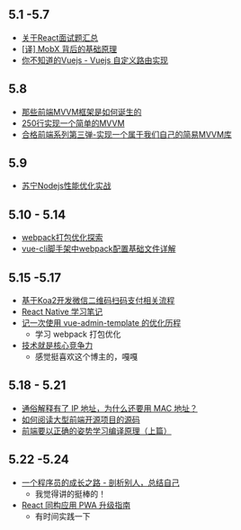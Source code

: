 ## 5.1 -5.7
* [关于React面试题汇总](https://zhuanlan.zhihu.com/p/35587283)
* [[译] MobX 背后的基础原理](https://mp.weixin.qq.com/s/pAwN6mOFSvz-B621gGGO-w)
* [你不知道的Vuejs - Vuejs 自定义路由实现](https://yugasun.com/post/you-dont-know-vuejs-11.html)

## 5.8
* [那些前端MVVM框架是如何诞生的](https://zhuanlan.zhihu.com/p/36453279)
* [250行实现一个简单的MVVM](https://zhuanlan.zhihu.com/p/24475845)
* [合格前端系列第三弹-实现一个属于我们自己的简易MVVM库](https://zhuanlan.zhihu.com/p/27028242)

## 5.9
* [苏宁Nodejs性能优化实战](https://mp.weixin.qq.com/s/JxRO5BhJai-tT6xWvFpKgQ)

## 5.10 - 5.14
* [webpack打包优化探索](https://mp.weixin.qq.com/s/SzD22kTnYYfQShQwRaAGWA)
* [vue-cli脚手架中webpack配置基础文件详解](https://segmentfault.com/a/1190000014804826)

## 5.15 -5.17
* [基于Koa2开发微信二维码扫码支付相关流程](https://molunerfinn.com/koa2-wechatpay/)
* [React Native 学习笔记](https://xietao3.com/2018/05/ReactNativeLearningNotes/)
* [记一次使用 vue-admin-template 的优化历程](http://blog.leungjz.top/blog/5afa9d2f22039d6965f6d4c4)
  * 学习 webpack 打包优化
* [技术就是核心竞争力](http://jartto.wang/2018/03/29/audition-of-f2e/)
  * 感觉挺喜欢这个博主的，嘎嘎

## 5.18 - 5.21
* [通俗解释有了 IP 地址，为什么还要用 MAC 地址？](https://showme.codes/2018-05-17/understand-mac-ip/)
* [如何阅读大型前端开源项目的源码](https://github.com/ProtoTeam/blog/blob/master/201805/3.md)
* [前端要以正确的姿势学习编译原理（上篇）](https://zhuanlan.zhihu.com/p/36301857)

## 5.22 -5.24
* [一个程序员的成长之路 - 剖析别人，总结自己](https://mp.weixin.qq.com/s/zWPjfHiYxx0HH9lE99Yijw)
  * 我觉得讲的挺棒的！
* [React 同构应用 PWA 升级指南](https://github.com/happylindz/blog/issues/14)
  * 有时间实践一下